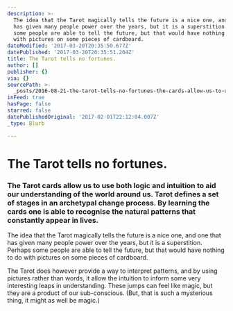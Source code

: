 ```yaml
---
description: >-
  The idea that the Tarot magically tells the future is a nice one, and one that
  has given many people power over the years, but it is a superstition. Perhaps
  some people are able to tell the future, but that would have nothing to do
  with pictures on some pieces of cardboard. 
dateModified: '2017-03-20T20:35:50.677Z'
datePublished: '2017-03-20T20:35:51.204Z'
title: The Tarot tells no fortunes.
author: []
publisher: {}
via: {}
sourcePath: >-
  _posts/2016-08-21-the-tarot-tells-no-fortunes-the-cards-allow-us-to-use-both.md
inFeed: true
hasPage: false
starred: false
datePublishedOriginal: '2017-02-01T22:12:04.007Z'
_type: Blurb

---
```

# **The Tarot tells no fortunes.**

### **The Tarot cards allow us to use both logic and intuition to aid our understanding of the world around us. Tarot defines a set of stages in an archetypal change process. By learning the cards one is able to recognise the natural patterns that constantly appear in lives.**

The idea that the Tarot magically tells the future is a nice one, and one that has given many people power over the years, but it is a superstition. Perhaps some people are able to tell the future, but that would have nothing to do with pictures on some pieces of cardboard. 

The Tarot does however provide a way to interpret patterns, and by using pictures rather than words, it allow the intuition to inform some very interesting leaps in understanding. These jumps can feel like magic, but they are a product of our sub-conscious. (But, that is such a mysterious thing, it might as well be magic.)